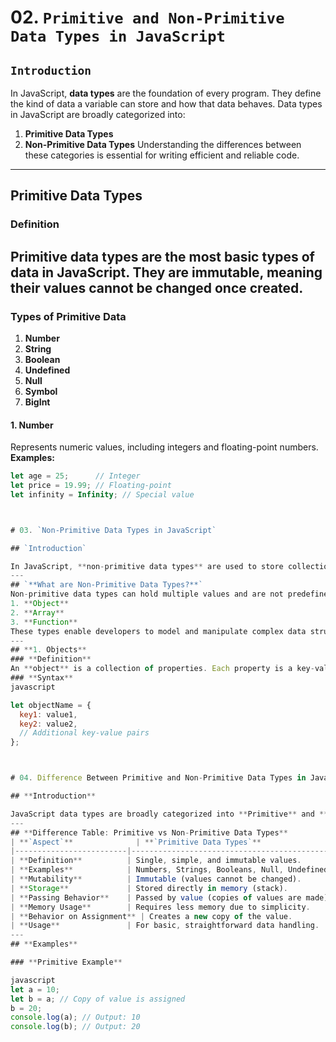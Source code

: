 # 02. `Primitive and Non-Primitive Data Types in JavaScript`

## `Introduction`
In JavaScript, **data types** are the foundation of every program. They define the kind of data a variable can store and how that data behaves. Data types in JavaScript are broadly categorized into:

1. **Primitive Data Types**
2. **Non-Primitive Data Types**
Understanding the differences between these categories is essential for writing efficient and reliable code.
---
## **Primitive Data Types**
### **Definition**
Primitive data types are the most basic types of data in JavaScript. They are **immutable**, meaning their values cannot be changed once created.
---
### **Types of Primitive Data**
1. **Number**
2. **String**
3. **Boolean**
4. **Undefined**
5. **Null**
6. **Symbol**
7. **BigInt**
#### **1. Number**
Represents numeric values, including integers and floating-point numbers.
**Examples:**
```javascript
let age = 25;      // Integer
let price = 19.99; // Floating-point
let infinity = Infinity; // Special value



# 03. `Non-Primitive Data Types in JavaScript`

## `Introduction`

In JavaScript, **non-primitive data types** are used to store collections of data or more complex entities. Unlike primitive data types, they are **mutable**, meaning their content can be changed after creation. Non-primitive data types are also known as **reference types** because they are stored in memory as references.
---
## `**What are Non-Primitive Data Types?**`
Non-primitive data types can hold multiple values and are not predefined. They include:
1. **Object**
2. **Array**
3. **Function**
These types enable developers to model and manipulate complex data structures.
---
## **1. Objects**
### **Definition**
An **object** is a collection of properties. Each property is a key-value pair, where the key is a string (or `Symbol`), and the value can be any data type.
### **Syntax**
javascript

let objectName = {
  key1: value1,
  key2: value2,
  // Additional key-value pairs
};



# 04. Difference Between Primitive and Non-Primitive Data Types in JavaScript

## **Introduction**

JavaScript data types are broadly categorized into **Primitive** and **Non-Primitive** types. The table below highlights the key differences between these two categories, helping developers understand their behaviors and use cases.
---
## **Difference Table: Primitive vs Non-Primitive Data Types**
| **`Aspect`**              | **`Primitive Data Types`**                      | **`Non-Primitive Data Types`**                |
|-------------------------|-----------------------------------------------|---------------------------------------------|
| **Definition**          | Single, simple, and immutable values.        | Complex, mutable structures that store collections or entities. |
| **Examples**            | Numbers, Strings, Booleans, Null, Undefined, Symbol, BigInt. | Objects, Arrays, Functions.                |
| **Mutability**          | Immutable (values cannot be changed).        | Mutable (values can be modified).           |
| **Storage**             | Stored directly in memory (stack).           | Stored by reference in memory (heap).       |
| **Passing Behavior**    | Passed by value (copies of values are made). | Passed by reference (references are copied).|
| **Memory Usage**        | Requires less memory due to simplicity.      | Requires more memory as they store references. |
| **Behavior on Assignment** | Creates a new copy of the value.            | Both variables point to the same reference. |
| **Usage**               | For basic, straightforward data handling.    | For storing and managing complex data structures. |
---
## **Examples**

### **Primitive Example**

javascript
let a = 10;
let b = a; // Copy of value is assigned
b = 20;
console.log(a); // Output: 10
console.log(b); // Output: 20











